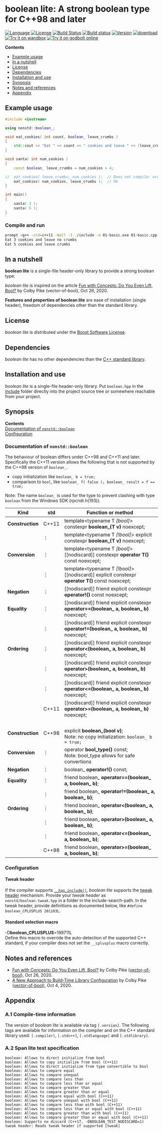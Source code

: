 # boolean lite: A strong boolean type for C++98 and later

[![Language](https://img.shields.io/badge/C%2B%2B-98/11/14/17/20-blue.svg)](https://en.wikipedia.org/wiki/C%2B%2B#Standardization) [![License](https://img.shields.io/badge/license-BSL-blue.svg)](https://opensource.org/licenses/BSL-1.0) [![Build Status](https://travis-ci.org/martinmoene/boolean-lite.svg?branch=master)](https://travis-ci.org/martinmoene/boolean-lite) [![Build status](https://ci.appveyor.com/api/projects/status/1ha3wnxtam547m8p?svg=true)](https://ci.appveyor.com/project/martinmoene/boolean-lite) [![Version](https://badge.fury.io/gh/martinmoene%2Fboolean-lite.svg)](https://github.com/martinmoene/boolean-lite/releases) [![download](https://img.shields.io/badge/latest-download-blue.svg)](https://github.com/martinmoene/boolean-lite/blob/master/include/nonstd/boolean.hpp) <!-- [![Conan](https://img.shields.io/badge/on-conan-blue.svg)](https://conan.io/center/boolean-lite)--> [![Try it on wandbox](https://img.shields.io/badge/on-wandbox-blue.svg)](https://wandbox.org/permlink/TMURDai5p2CSWn9a) [![Try it on godbolt online](https://img.shields.io/badge/on-godbolt-blue.svg)](https://godbolt.org/z/E1onYM)

**Contents**  

- [Example usage](#example-usage)
- [In a nutshell](#in-a-nutshell)
- [License](#license)
- [Dependencies](#dependencies)
- [Installation and use](#installation-and-use)
- [Synopsis](#synopsis)
- [Notes and references](#notes-and-references)
- [Appendix](#appendix)

<!--
- [Reported to work with](#reported-to-work-with)
- [Building the tests](#building-the-tests)
- [Other implementations of boolean](#other-implementations-of-boolean)
-->

## Example usage

```cpp
#include <iostream>

using nonstd::boolean_;

void eat_cookies( int count, boolean_ leave_crumbs )
{
    std::cout << "Eat " << count << " cookies and leave " << (leave_crumbs ? "" : "no ") << "crumbs\n";
}

void santa( int num_cookies )
{
    const boolean_ leave_crumbs = num_cookies > 4;

//  eat_cookies( leave_crumbs, num_cookies );  // Does not compile: wrong argument order
    eat_cookies( num_cookies, leave_crumbs );  // Ok
}

int main()
{
    santa( 3 );
    santa( 5 );
}
```

### Compile and run

```bash
prompt >g++ -std=c++11 -Wall -I../include -o 01-basic.exe 01-basic.cpp && 01-basic.exe
Eat 3 cookies and leave no crumbs
Eat 5 cookies and leave crumbs
```

## In a nutshell

**boolean lite** is a single-file header-only library to provide a strong boolean type.

*boolean lite* is inspired on the article [Fun with Concepts: Do You Even Lift, Bool?](https://vector-of-bool.github.io/2020/10/26/strong-bool.html) by Colby Pike (vector-of-bool), Oct 26, 2020.

**Features and properties of boolean lite** are ease of installation (single header), freedom of dependencies other than the standard library.

## License

*boolean lite* is distributed under the [Boost Software License](https://github.com/martinmoene/boolean-lite/blob/master/LICENSE.txt).

## Dependencies

*boolean lite* has no other dependencies than the [C++ standard library](http://en.cppreference.com/w/cpp/header).

## Installation and use

*boolean lite* is a single-file header-only library. Put `boolean.hpp` in the [include](include) folder directly into the project source tree or somewhere reachable from your project.

## Synopsis

**Contents**  
[Documentation of `nonstd::boolean`](#documentation-of-nonstdboolean)  
[Configuration](#configuration)  

### Documentation of `nonstd::boolean`

The behaviour of boolean differs under C++98 and C++11 and later. Specifically the C++11 version allows the following that is not supported by the C++98 version of `boolean_`.

- copy initialization like `boolean_ b = true;`
- comparison to `bool`, like `boolean_ f( false ); boolean_ result = f == true;`

Note: The name `boolean_` is used for the type to prevent clashing with type `boolean` from the Windows SDK (rpcndr.h(193)).

| Kind                    | std   | Function or method |
|-------------------------|-------|--------------------|
| **Construction**        |C++11  | template&lt;typename T *[bool]*> constexpr **boolean\_(T v)** noexcept; |
| &nbsp;                  |&#8942;| template&lt;typename T *[!bool]*> explicit constexpr **boolean\_(T v)** noexcept; |
| **Conversion**          |&#8942;| template&lt;typename T *[bool]*> \[[nodiscard]] constexpr **operator T()** const noexcept; |
| &nbsp;                  |&#8942;| template&lt;typename T *[!bool]*> \[[nodiscard]] explicit constexpr **operator T()** const noexcept; |
| **Negation**            |&#8942;| \[[nodiscard]] friend explicit constexpr **operator!()** const noexcept; |
| **Equality**            |&#8942;| \[[nodiscard]] friend explicit constexpr **operator==(boolean\_ a, boolean\_ b)** noexcept; |
| &nbsp;                  |&#8942;| \[[nodiscard]] friend explicit constexpr **operator!=(boolean\_ a, boolean\_ b)** noexcept; |
| **Ordering**            |&#8942;| \[[nodiscard]] friend explicit constexpr **operator<(boolean\_ a, boolean\_ b)** noexcept; |
| &nbsp;                  |&#8942;| \[[nodiscard]] friend explicit constexpr **operator>(boolean\_ a, boolean\_ b)** noexcept; |
| &nbsp;                  |&#8942;| \[[nodiscard]] friend explicit constexpr **operator<=(boolean\_ a, boolean\_ b)** noexcept; |
| &nbsp;                  |C++11  | \[[nodiscard]] friend explicit constexpr **operator>=(boolean\_ a, boolean\_ b)** noexcept; |
| &nbsp;                  |&nbsp; |&nbsp;|
| **Construction**<br>&nbsp;|C++98<br>&nbsp;  | explicit **boolean\_(bool v)**;<br>Note: no copy initialization: `boolean_ b = true;` |
| **Conversion**<br>&nbsp;  |&#8942;<br>&nbsp;| operator **bool_type()** const;<br>Note: bool_type allows for safe convertions |
| **Negation**            |&#8942;| boolean_ **operator!()** const; |
| **Equality**            |&#8942;| friend boolean\_ **operator==(boolean\_ a, boolean\_ b)**; |
| &nbsp;                  |&#8942;| friend boolean\_ **operator!=(boolean\_ a, boolean\_ b)**; |
| **Ordering**            |&#8942;| friend boolean\_ **operator<(boolean\_ a, boolean\_ b)**; |
| &nbsp;                  |&#8942;| friend boolean\_ **operator>(boolean\_ a, boolean\_ b)**; |
| &nbsp;                  |&#8942;| friend boolean\_ **operator<=(boolean\_ a, boolean\_ b)**; |
| &nbsp;                  |C++98  | friend boolean\_ **operator>=(boolean\_ a, boolean\_ b)**; |

### Configuration

#### Tweak header

If the compiler supports [`__has_include()`](https://en.cppreference.com/w/cpp/preprocessor/include), *boolean lite* supports the [tweak header](https://vector-of-bool.github.io/2020/10/04/lib-configuration.html) mechanism. Provide your *tweak header* as `nonstd/boolean.tweak.hpp` in a folder in the include-search-path. In the tweak header, provide definitions as documented below, like `#define boolean_CPLUSPLUS 201103L`.

#### Standard selection macro

\-D<b>boolean\_CPLUSPLUS</b>=199711L  
Define this macro to override the auto-detection of the supported C++ standard, if your compiler does not set the `__cplusplus` macro correctly.

## Notes and references

- [Fun with Concepts: Do You Even Lift, Bool?](https://vector-of-bool.github.io/2020/10/26/strong-bool.html) by Colby Pike ([vector-of-bool](https://github.com/vector-of-bool)), Oct 26, 2020.
- [A New Approach to Build-Time Library Configuration](https://vector-of-bool.github.io/2020/10/04/lib-configuration.html) by Colby Pike ([vector-of-bool](https://github.com/vector-of-bool)), Oct 4, 2020.

## Appendix

### A.1 Compile-time information

The version of *boolean lite* is available via tag `[.version]`. The following tags are available for information on the compiler and on the C++ standard library used: `[.compiler]`, `[.stdc++]`, `[.stdlanguage]` and `[.stdlibrary]`.

### A.2 Span lite test specification

```Text
boolean: Allows to direct initialize from bool
boolean: Allows to copy initialize from bool (C++11)
boolean: Allows to direct initialize from type convertible to bool
boolean: Allows to compare equal
boolean: Allows to compare unequal
boolean: Allows to compare less than
boolean: Allows to compare less than or equal
boolean: Allows to compare greater than
boolean: Allows to compare greater than or equal
boolean: Allows to compare equal with bool (C++11)
boolean: Allows to compare unequal with bool (C++11)
boolean: Allows to compare less than with bool (C++11)
boolean: Allows to compare less than or equal with bool (C++11)
boolean: Allows to compare greater than with bool (C++11)
boolean: Allows to compare greater than or equal with bool (C++11)
boolean: Supports no discard (C++17, -DBOOLEAN_TEST_NODISCARD=1)
tweak header: Reads tweak header if supported [tweak]
```
